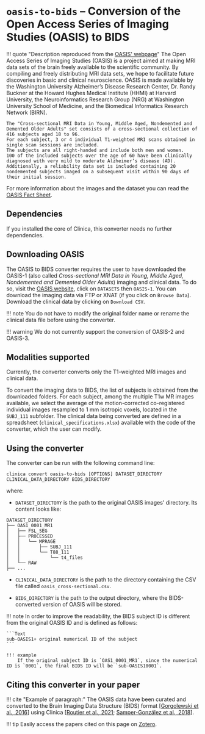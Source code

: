 <!-- markdownlint-disable MD046 -->
# `oasis-to-bids` – Conversion of the Open Access Series of Imaging Studies (OASIS) to BIDS

!!! quote "Description reproduced from the [OASIS' webpage](http://oasis-brains.org/)"
    The Open Access Series of Imaging Studies (OASIS) is a project aimed at making MRI data sets of the brain freely available to the scientific community.
    By compiling and freely distributing MRI data sets, we hope to facilitate future discoveries in basic and clinical neuroscience.
    OASIS is made available by the Washington University Alzheimer’s Disease Research Center, Dr. Randy Buckner at the Howard Hughes Medical Institute (HHMI) at Harvard University, the Neuroinformatics Research Group (NRG) at Washington University School of Medicine, and the Biomedical Informatics Research Network (BIRN).

    The "Cross-sectional MRI Data in Young, Middle Aged, Nondemented and Demented Older Adults" set consists of a cross-sectional collection of 416 subjects aged 18 to 96.
    For each subject, 3 or 4 individual T1-weighted MRI scans obtained in single scan sessions are included.
    The subjects are all right-handed and include both men and women.
    100 of the included subjects over the age of 60 have been clinically diagnosed with very mild to moderate Alzheimer’s disease (AD).
    Additionally, a reliability data set is included containing 20 nondemented subjects imaged on a subsequent visit within 90 days of their initial session.

  For more information about the images and the dataset you can read the [OASIS Fact Sheet](http://www.oasis-brains.org/pdf/oasis_cross-sectional_facts.pdf).

## Dependencies

If you installed the core of Clinica, this converter needs no further dependencies.

## Downloading OASIS

The OASIS to BIDS converter requires the user to have downloaded the OASIS-1 (also called *Cross-sectional MRI Data in Young, Middle Aged, Nondemented and Demented Older Adults*) imaging and clinical data. To do so, visit the [OASIS website](http://www.oasis-brains.org/), click on `DATASETS` then `OASIS-1`. You can download the imaging data via FTP or XNAT (if you click on `Browse Data`). Download the clinical data by clicking on `Download CSV`.

!!! note
    You do not have to modify the original folder name or rename the clinical data file before using the converter.

!!! warning
    We do not currently support the conversion of OASIS-2 and OASIS-3.

## Modalities supported

Currently, the converter converts only the T1-weighted MRI images and clinical data.

To convert the imaging data to BIDS, the list of subjects is obtained from the downloaded folders.
For each subject, among the multiple T1w MR images available, we select the average of the motion-corrected co-registered individual images resampled to 1 mm isotropic voxels, located in the `SUBJ_111` subfolder.
The clinical data being converted are defined in a spreadsheet (`clinical_specifications.xlsx`) available with the code of the converter, which the user can modify.

## Using the converter

The converter can be run with the following command line:

```Text
clinica convert oasis-to-bids [OPTIONS] DATASET_DIRECTORY CLINICAL_DATA_DIRECTORY BIDS_DIRECTORY 
```

where:

- `DATASET_DIRECTORY` is the path to the original OASIS images' directory.
Its content looks like:

```text
DATASET_DIRECTORY
├── OAS1_0001_MR1
│   ├── FSL_SEG
│   ├── PROCESSED
│   │   └── MPRAGE
│   │       ├── SUBJ_111
│   │       └── T88_111
│   │           └── t4_files
│   └── RAW
├── ...
```

- `CLINICAL_DATA_DIRECTORY` is the path to the directory containing the CSV file called `oasis_cross-sectional.csv`.

- `BIDS_DIRECTORY` is the path to the output directory, where the BIDS-converted version of OASIS will be stored.

!!! note
    In order to improve the readability, the BIDS subject ID is different from the original OASIS ID and is defined as follows:

    ```Text
    sub-OASIS1+ original numerical ID of the subject
    ```

    !!! example
        If the original subject ID is `OAS1_0001_MR1`, since the numerical ID is `0001`, the final BIDS ID will be `sub-OASIS10001`.

## Citing this converter in your paper

!!! cite "Example of paragraph:"
    The OASIS data have been curated and converted to the Brain Imaging Data Structure (BIDS) format [[Gorgolewski et al., 2016](https://doi.org/10.1038/sdata.2016.44)] using Clinica [[Routier et al., 2021](https://doi.org/10.3389/fninf.2021.689675); [Samper-González et al., 2018](https://doi.org/10.1016/j.neuroimage.2018.08.042)].

!!! tip
    Easily access the papers cited on this page on [Zotero](https://www.zotero.org/groups/2240070/clinica_aramislab/items/collectionKey/NASGJPVL).
